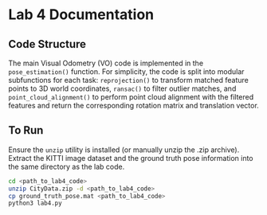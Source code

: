 # Lab 4 Documentation

## Code Structure
The main Visual Odometry (VO) code is implemented in the `pose_estimation()` function. For simplicity, the code is split into modular subfunctions for each task: `reprojection()` to transform matched feature points to 3D world coordinates, `ransac()` to filter outlier matches, and `point_cloud_alignment()` to perform point cloud alignment with the filtered features and return the corresponding rotation matrix and translation vector.

## To Run
Ensure the `unzip` utility is installed (or manually unzip the .zip archive). Extract the KITTI image dataset and the ground truth pose information into the same directory as the lab code.

```bash
cd <path_to_lab4_code>
unzip CityData.zip -d <path_to_lab4_code>
cp ground_truth_pose.mat <path_to_lab4_code>
python3 lab4.py
```

